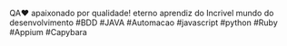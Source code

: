 QA❤️ apaixonado por qualidade! eterno aprendiz do Incrivel mundo do desenvolvimento
#BDD #JAVA #Automacao #javascript #python #Ruby #Appium #Capybara
